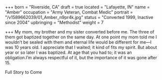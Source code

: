 +++
born = "Riverside, CA"
draft = true
located = "Lafayette, IN"
name = "Amber"
occupation = "Army Veteran, Combat Medic"
portrait = "/v1589662039/01_Amber_n9pr4k.jpg"
status = "Converted 1999, Inactive since 2004"
upbringing = "Methodist"
weight = 7

+++
My mom, my brother and my sister converted before me. The three of them got baptized together on the same day. At one point my mom told me I wouldn’t be sealed with them and eternal life would be different for me—I was 10 years old. I appreciate that I waited; it kind of fits my spirit. But about year or so later I was baptized. At age that you had to; it was an obligation.I’m always respectful of it, but the importance of it was gone after 15.

Full Story to Come